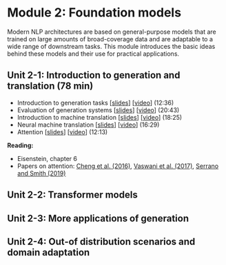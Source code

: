 # Module 2: Foundation models

Modern NLP architectures are based on general-purpose models that are trained on large amounts of broad-coverage data and are adaptable to a wide range of downstream tasks. This module introduces the basic ideas behind these models and their use for practical applications.

## Unit 2-1: Introduction to generation and translation (78 min)

* Introduction to generation tasks [[slides](slides/slides-211.pdf)] [[video](https://youtu.be/rQgA09R8kSM)] (12:36)
* Evaluation of generation systems [[slides](slides/slides-212.pdf)] [[video](https://youtu.be/pJHmKn2FDRY)] (20:43)
* Introduction to machine translation [[slides](slides/slides-213.pdf)] [[video](https://youtu.be/P5KMKApthuM)] (18:25)
* Neural machine translation [[slides](slides/slides-214.pdf)] [[video](https://youtu.be/BqKbbygwsVc)] (16:29)
* Attention [[slides](slides/slides-215.pdf)] [[video](https://youtu.be/_OVzHikqiu4)] (12:13)

**Reading:**

* Eisenstein, chapter 6
* Papers on attention: [Cheng et al. (2016)](https://www.aclweb.org/anthology/D16-1053/), [Vaswani et al. (2017)](https://papers.nips.cc/paper/7181-attention-is-all-you-need.pdf), [Serrano and Smith (2019)](https://www.aclweb.org/anthology/D18-1216/)

## Unit 2-2: Transformer models

## Unit 2-3: More applications of generation

## Unit 2-4: Out-of distribution scenarios and domain adaptation

